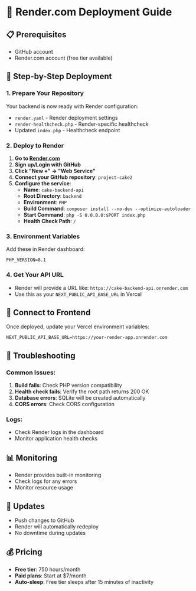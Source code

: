 # 🚀 Render.com Deployment Guide

## 📋 **Prerequisites**
- GitHub account
- Render.com account (free tier available)

## 🔧 **Step-by-Step Deployment**

### 1. **Prepare Your Repository**
Your backend is now ready with Render configuration:
- `render.yaml` - Render deployment settings
- `render-healthcheck.php` - Render-specific healthcheck
- Updated `index.php` - Healthcheck endpoint

### 2. **Deploy to Render**

1. **Go to [Render.com](https://render.com)**
2. **Sign up/Login with GitHub**
3. **Click "New +" → "Web Service"**
4. **Connect your GitHub repository**: `project-cake2`
5. **Configure the service**:
   - **Name**: `cake-backend-api`
   - **Root Directory**: `backend`
   - **Environment**: `PHP`
   - **Build Command**: `composer install --no-dev --optimize-autoloader`
   - **Start Command**: `php -S 0.0.0.0:$PORT index.php`
   - **Health Check Path**: `/`

### 3. **Environment Variables**
Add these in Render dashboard:
```
PHP_VERSION=8.1
```

### 4. **Get Your API URL**
- Render will provide a URL like: `https://cake-backend-api.onrender.com`
- Use this as your `NEXT_PUBLIC_API_BASE_URL` in Vercel

## 🔗 **Connect to Frontend**

Once deployed, update your Vercel environment variables:
```
NEXT_PUBLIC_API_BASE_URL=https://your-render-app.onrender.com
```

## 🐛 **Troubleshooting**

### Common Issues:
1. **Build fails**: Check PHP version compatibility
2. **Health check fails**: Verify the root path returns 200 OK
3. **Database errors**: SQLite will be created automatically
4. **CORS errors**: Check CORS configuration

### Logs:
- Check Render logs in the dashboard
- Monitor application health checks

## 📊 **Monitoring**
- Render provides built-in monitoring
- Check logs for any errors
- Monitor resource usage

## 🔄 **Updates**
- Push changes to GitHub
- Render will automatically redeploy
- No downtime during updates

## 💰 **Pricing**
- **Free tier**: 750 hours/month
- **Paid plans**: Start at $7/month
- **Auto-sleep**: Free tier sleeps after 15 minutes of inactivity
